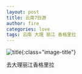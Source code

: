 ```yaml
---
layout: post
title: 云南7日游
author: fire
categories: love 
tags: 云南 大理 丽江 香格里拉
---
```


![title](https://image.sideproject.cn/titlex/title_019.jpg){:class="image-title"}

去大理丽江香格里拉